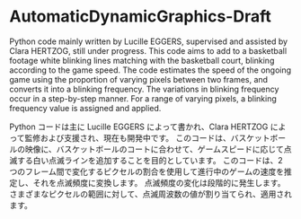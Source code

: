 # AutomaticDynamicGraphics-Draft

Python code mainly written by Lucille EGGERS, supervised and assisted by Clara HERTZOG, still under progress.
This code aims to add to a basketball footage white blinking lines matching with the basketball court, blinking according to the game speed.
The code estimates the speed of the ongoing game using the proportion of varying pixels between two frames, and converts it into a blinking frequency.
The variations in blinking frequency occur in a step-by-step manner. For a range of varying pixels, a blinking frequency value is assigned and applied.

Python コードは主に Lucille EGGERS によって書かれ、Clara HERTZOG によって監修および支援され、現在も開発中です。
このコードは、バスケットボールの映像に、バスケットボールのコートに合わせて、ゲームスピードに応じて点滅する白い点滅ラインを追加することを目的としています。
このコードは、2 つのフレーム間で変化するピクセルの割合を使用して進行中のゲームの速度を推定し、それを点滅頻度に変換します。
点滅頻度の変化は段階的に発生します。 さまざまなピクセルの範囲に対して、点滅周波数の値が割り当てられ、適用されます。
